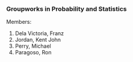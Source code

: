 ### Groupworks in Probability and Statistics

Members:
1. Dela Victoria, Franz
2. Jordan, Kent John
3. Perry, Michael
4. Paragoso, Ron
